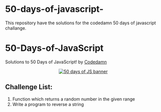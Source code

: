 # 50-days-of-javascript-
This repository have the solutions for the codedamn 50 days of javascript challange.

# 50-Days-of-JavaScript
Solutions to 50 Days of JavaScript! by [Codedamn](https://codedamn.com/)

<div align="center">
<a href="https://codedamn.com/50-days-of-js"><img src="https://user-images.githubusercontent.com/64855541/141643232-35ba903e-2ea4-40a4-93e0-b756c36104b8.png" alt="50 days of JS banner"></a>
</div>

## Challenge List:
1. Function which returns a random number in the given range
1. Write a program to reverse a string
